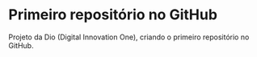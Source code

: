 # Primeiro repositório no GitHub

Projeto da Dio (Digital Innovation One), criando o primeiro repositório no GitHub.



